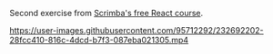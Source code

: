 Second exercise from [Scrimba's free React course](https://scrimba.com/learn/learnreact).

https://user-images.githubusercontent.com/95712292/232692202-28fcc410-816c-4dcd-b7f3-087eba021305.mp4

